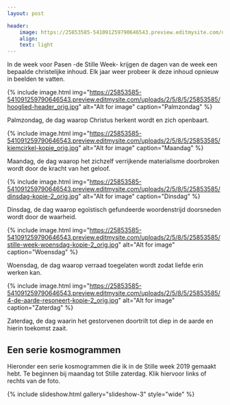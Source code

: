 ```yaml
---
layout: post

header:
    image: https://25853585-541091259790646543.preview.editmysite.com/uploads/2/5/8/5/25853585/sw_orig.jpg
    align:
    text: light
---
```

In de week voor Pasen -de Stille Week- krijgen de dagen van de week een bepaalde christelijke inhoud. Elk jaar weer probeer ik deze inhoud opnieuw in beelden te vatten.

{% include image.html img="https://25853585-541091259790646543.preview.editmysite.com/uploads/2/5/8/5/25853585/hooglied-header_orig.jpg" alt="Alt for image" caption="Palmzondag" %}

Palmzondag, de dag waarop Christus herkent wordt en zich openbaart.

{% include image.html img="https://25853585-541091259790646543.preview.editmysite.com/uploads/2/5/8/5/25853585/kiemcirkel-kopie_orig.jpg" alt="Alt for image" caption="Maandag" %}

Maandag, de dag waarop het zichzelf verrijkende materialisme doorbroken wordt door de kracht van het geloof.

{% include image.html img="https://25853585-541091259790646543.preview.editmysite.com/uploads/2/5/8/5/25853585/dinsdag-kopie-2_orig.jpg" alt="Alt for image" caption="Dinsdag" %}

Dinsdag, de dag waarop egoïstisch gefundeerde woordenstrijd doorsneden wordt door de waarheid.

{% include image.html img="https://25853585-541091259790646543.preview.editmysite.com/uploads/2/5/8/5/25853585/stille-week-woensdag-kopie-2_orig.jpg" alt="Alt for image" caption="Woensdag" %}

Woensdag, de dag waarop verraad toegelaten wordt zodat liefde erin werken kan.

{% include image.html img="https://25853585-541091259790646543.preview.editmysite.com/uploads/2/5/8/5/25853585/4-de-aarde-resoneert-kopie-2_orig.jpg" alt="Alt for image" caption="Zaterdag" %}

Zaterdag, de dag waarin het gestorvenen doortrilt tot diep in de aarde en hierin toekomst zaait.



## Een serie kosmogrammen
Hieronder een serie kosmogrammen die ik in de Stille week 2019 gemaakt hebt. Te beginnen bij maandag tot Stille zaterdag. Klik hiervoor links of rechts van de foto.

{% include slideshow.html gallery="slideshow-3" style="wide" %}
